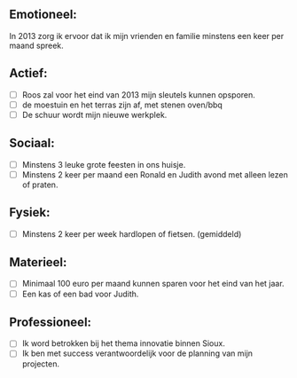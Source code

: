 Emotioneel:
-----------
In 2013 zorg ik ervoor dat ik mijn vrienden en familie minstens een keer per maand spreek.

Actief:
-----------
- [ ] Roos zal voor het eind van 2013 mijn sleutels kunnen opsporen. 
- [ ] de moestuin en het terras zijn af, met stenen oven/bbq
- [ ] De schuur wordt mijn nieuwe werkplek.

Sociaal:
-----------
- [ ] Minstens 3 leuke grote feesten in ons huisje.
- [ ] Minstens 2 keer per maand een Ronald en Judith avond met alleen lezen of praten.

Fysiek:
-----------
- [ ] Minstens 2 keer per week hardlopen of fietsen. (gemiddeld)

Materieel:
-----------
- [ ] Minimaal 100 euro per maand kunnen sparen voor het eind van het jaar.
- [ ] Een kas of een bad voor Judith.

Professioneel:
-----------
- [ ] Ik word betrokken bij het thema innovatie binnen Sioux. 
- [ ] Ik ben met success verantwoordelijk voor de planning van mijn projecten. 
